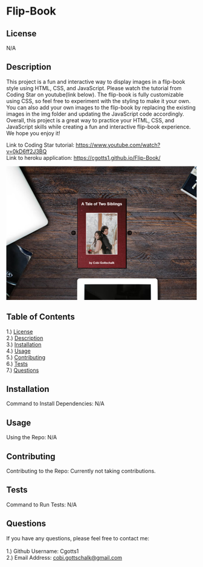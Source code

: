 # Flip-Book

## <section id = "License">License</section>
N/A

## <section id = "Description">Description</section>
This project is a fun and interactive way to display images in a flip-book style using HTML, CSS, and JavaScript. Please watch the tutorial from Coding Star on youtube(link below). The flip-book is fully customizable using CSS, so feel free to experiment with the styling to make it your own. You can also add your own images to the flip-book by replacing the existing images in the img folder and updating the JavaScript code accordingly. Overall, this project is a great way to practice your HTML, CSS, and JavaScript skills while creating a fun and interactive flip-book experience. We hope you enjoy it!

Link to Coding Star tutorial: https://www.youtube.com/watch?v=0kD6ff2J3BQ <br>
Link to heroku application: https://cgotts1.github.io/Flip-Book/

![Flip Book](./screenshot.png)


## Table of Contents
1.) <a href = "#License">License</a><br>
2.) <a href = "#Description">Description</a><br>
3.) <a href = "#Installation">Installation</a> <br>
4.) <a href = "#Usage">Usage</a><br>
5.) <a href = "#Contributing">Contributing</a><br>
6.) <a href = "#Tests">Tests</a><br>
7.) <a href = "#Questions">Questions</a>

## <section id = "Installation">Installation</section>
Command to Install Dependencies: N/A

## <section id = "Usage">Usage</section>
Using the Repo: N/A 

## <section id = "Contributing">Contributing</section>
Contributing to the Repo: Currently not taking contributions.

## <section id = "Tests">Tests</section>
Command to Run Tests: N/A

## <section id = "Questions">Questions</section>
If you have any questions, please feel free to contact me: <br><br>
1.) Github Username: Cgotts1 <br>
2.) Email Address: cobi.gottschalk@gmail.com
